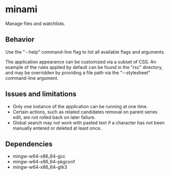 # minami

Manage files and watchlists.

## Behavior

Use the "--help" command-line flag to list all available flags and arguments.

The application appearance can be customized via a subset of CSS. An example of the rules applied by default can be found in the "rsc" directory, and may be overridden by providing a file path via the "--stylesheet" command-line argument.

## Issues and limitations

* Only one instance of the application can be running at one time.
* Certain actions, such as related candidates removal on parent series edit, are not rolled back on later failure.
* Global search may not work with pasted text if a character has not been manually entered or deleted at least once.

## Dependencies

* mingw-w64-x86_64-gcc
* mingw-w64-x86_64-pkgconf
* mingw-w64-x86_64-gtk3
